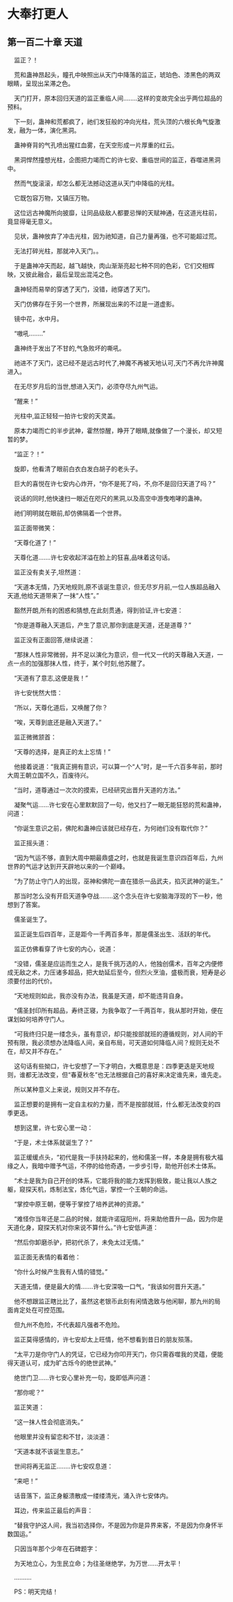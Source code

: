 # 大奉打更人 
 ## 第一百二十章 天道
     监正？！

    荒和蛊神昂起头，瞳孔中映照出从天门中降落的监正，琥珀色、漆黑色的两双眼睛，呈现出呆滞之色。

    天门打开，原本回归天道的监正重临人间........这样的变故完全出乎两位超品的预料。

    下一刻，蛊神和荒都疯了，祂们发狂般的冲向光柱，荒头顶的六根长角气旋激发，融为一体，演化黑洞。

    蛊神脊背的气孔喷出猩红血雾，在天空形成一片厚重的红云。

    黑洞悍然撞想光柱，企图把力竭而亡的许七安、重临世间的监正，吞噬进黑洞中。

    然而气旋滚滚，却怎么都无法撼动这道从天门中降临的光柱。

    它既包容万物，又镇压万物。

    这位远古神魔所向披靡，让同品级敌人都要忌惮的天赋神通，在这道光柱前，竟显得毫无意义。

    见状，蛊神放弃了冲击光柱，因为祂知道，自己力量再强，也不可能超过荒。

    无法打碎光柱，那就冲入天门。。

    于是蛊神冲天而起，越飞越快，肉山渐渐亮起七种不同的色彩，它们交相辉映，又彼此融合，最后呈现出混沌之色。

    蛊神轻而易举的穿透了天门，没错，祂穿透了天门。

    天门仿佛存在于另一个世界，所展现出来的不过是一道虚影。

    镜中花，水中月。

    “嗷吼........”

    蛊神终于发出了不甘的,气急败坏的嘶吼。

    祂进不了天门，这已经不是远古时代了,神魔不再被天地认可,天门不再允许神魔进入。

    在无尽岁月后的当世,想进入天门，必须夺尽九州气运。

    “醒来！”

    光柱中,监正轻轻一拍许七安的天灵盖。

    原本力竭而亡的半步武神，霍然惊醒，睁开了眼睛,就像做了一个漫长，却又短暂的梦。

    “监正？！”

    旋即，他看清了眼前白衣白发白胡子的老头子。

    巨大的喜悦在许七安内心炸开，“你不是死了吗，不,你不是回归天道了吗？”

    说话的同时,他快速扫一眼近在咫尺的黑洞,以及高空中游曳咆哮的蛊神。

    祂们明明就在眼前,却仿佛隔着一个世界。

    监正面带微笑：

    “天尊化道了！”

    天尊化道.......许七安收起洋溢在脸上的狂喜,品味着这句话。

    监正没有卖关子,坦然道：

    “天道本无情，乃天地规则,原不该诞生意识，但无尽岁月前,一位人族超品融入天道,他给天道带来了一抹“人性”。”

    豁然开朗,所有的困惑和猜想,在此刻贯通，得到验证,许七安道：

    “你是道尊融入天道后，产生了意识,那你到底是天道，还是道尊？”

    监正没有正面回答,继续说道：

    “那抹人性非常微弱，并不足以演化为意识，但一代又一代的天尊融入天道，一点一点的加强那抹人性，终于，某个时刻,他苏醒了。

    “天道有了意志,这便是我！”

    许七安恍然大悟：

    “所以，天尊化道后，又唤醒了你？

    “唉，天尊到底还是融入天道了。”

    监正微微颔首：

    “天尊的选择，是真正的太上忘情！”

    他接着说道：“我真正拥有意识，可以算一个“人”时，是一千六百多年前，那时大周王朝立国不久，百废待兴。

    “当时，道尊通过一次次的摸索，已经研究出晋升天道的方法。”

    凝聚气运......许七安在心里默默回了一句，他又扫了一眼无能狂怒的荒和蛊神，问道：

    “你诞生意识之前，佛陀和蛊神应该就已经存在，为何祂们没有取代你？”

    监正摇头道：

    “因为气运不够，直到大周中期最鼎盛之时，也就是我诞生意识四百年后，九州世界的气运才达到开天辟地以来的一个巅峰。

    “为了防止守门人的出现，巫神和佛陀一直在猎杀一品武夫，掐灭武神的诞生。”

    那当时怎么没有开启天道争夺战........这个念头在许七安脑海浮现的下一秒，他想到了答案。

    儒圣诞生了。

    监正诞生后四百年，正是距今一千两百多年，那是儒圣出生、活跃的年代。

    监正仿佛看穿了许七安的内心，说道：

    “没错，儒圣是应运而生之人，是我千挑万选的人，他独创儒术，百年之内便修成无敌之术，力压诸多超品，把大劫延后至今，但烈火烹油，盛极而衰，短寿是必须要付出的代价。

    “天地规则如此，我亦没有办法，我虽是天道，却不能违背自身。

    “儒圣封印所有超品，寿终正寝，为我争取了一千两百年，我从那时开始，便在谋划如何培养守门人。

    “可我终归只是一缕念头，虽有意识，却只能按部就班的遵循规则，对人间的干预有限，我必须想办法降临人间，亲自布局，可天道如何降临人间？规则无处不在，却又并不存在。”

    这句话有些拗口，许七安想了一下才明白，大概意思是：四季更迭是天地规则，谁都无法改变，但“春夏秋冬”也无法根据自己的喜好来决定谁先来，谁先走。

    所以某种意义上来说，规则又并不存在。

    监正想要的是拥有一定自主权的力量，而不是按部就班，什么都无法改变的四季更迭。

    想到这里，许七安心里一动：

    “于是，术士体系就诞生了？”

    监正缓缓点头，“初代是我一手扶持起来的，他和儒圣一样，本身是拥有极大福缘之人，我暗中赠予气运，不停的给他奇遇，一步步引导，助他开创术士体系。

    “术士是我为自己开创的体系，它能将我的能力发挥到极致，能让我以人族之躯，窥探天机，炼制法宝，炼化气运，掌控一个王朝的命运。

    “掌控中原王朝，便等于掌控了培养武神的资源。”

    “难怪你当年还是二品的时候，就能许诺寇阳州，将来助他晋升一品，因为你是天道化身，窥探天机对你来说不算什么。”许七安低声道：

    “然后你卸磨杀驴，把初代杀了，未免太过无情。”

    监正面无表情的看着他：

    “你什么时候产生我有人情的错觉。”

    天道无情，便是最大的情.......许七安深吸一口气，“我该如何晋升天道。”

    他不想跟监正瞎比比了，虽然这老银币此刻有闲情逸致与他闲聊，那九州的局面肯定处在可控范围。

    但九州不危险，不代表超凡强者不危险。

    监正莫得感情的，许七安却太上旺情，他不想看到昔日的朋友殒落。

    “太平刀是你守门人的凭证，它已经为你叩开天门，你只需吞噬我的灵蕴，便能得天道认可，成为旷古烁今的绝世武神。”

    绝世门卫......许七安心里补充一句，旋即低声问道：

    “那你呢？”

    监正笑道：

    “这一抹人性会彻底消失。”

    他眼里并没有留恋和不甘，淡淡道：

    “天道本就不该诞生意志。”

    世间将再无监正........许七安叹息道：

    “来吧！”

    话音落下，监正身躯溃散成一缕缕清光，涌入许七安体内。

    耳边，传来监正最后的声音：

    “替我守护这人间，我当初选择你，不是因为你是异界来客，不是因为你身怀半数国运。”

    只因当年那个少年在石碑题字：

    为天地立心，为生民立命；为往圣继绝学，为万世......开太平！

    ..........

    PS：明天完结！